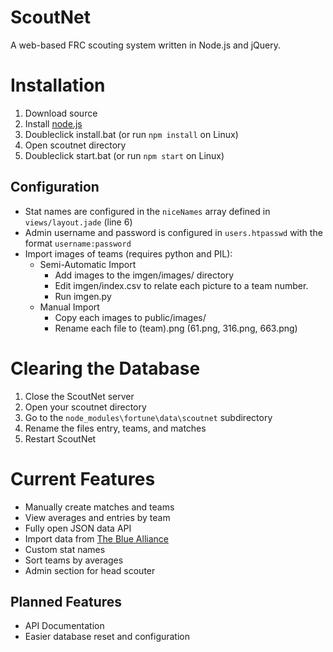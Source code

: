 ScoutNet
========
A web-based FRC scouting system written in Node.js and jQuery.

Installation
============
1. Download source
3. Install [node.js](http://nodejs.org/download/)
2. Doubleclick install.bat (or run `npm install` on Linux)
4. Open scoutnet directory
5. Doubleclick start.bat (or run `npm start` on Linux)

Configuration
-------------
* Stat names are configured in the `niceNames` array defined in `views/layout.jade` (line 6)
* Admin username and password is configured in `users.htpasswd` with the format `username:password`
* Import images of teams (requires python and PIL):
  * Semi-Automatic Import  
    * Add images to the imgen/images/ directory
    * Edit imgen/index.csv to relate each picture to a team number.
    * Run imgen.py
  * Manual Import
    * Copy each images to public/images/
    * Rename each file to (team).png (61.png, 316.png, 663.png)

Clearing the Database
=====================
1. Close the ScoutNet server
2. Open your scoutnet directory
3. Go to the `node_modules\fortune\data\scoutnet` subdirectory
4. Rename the files entry, teams, and matches
5. Restart ScoutNet

Current Features
================
* Manually create matches and teams
* View averages and entries by team
* Fully open JSON data API
* Import data from [The Blue Alliance](http://www.thebluealliance.com/)
* Custom stat names
* Sort teams by averages
* Admin section for head scouter

Planned Features
----------------
* API Documentation
* Easier database reset and configuration
